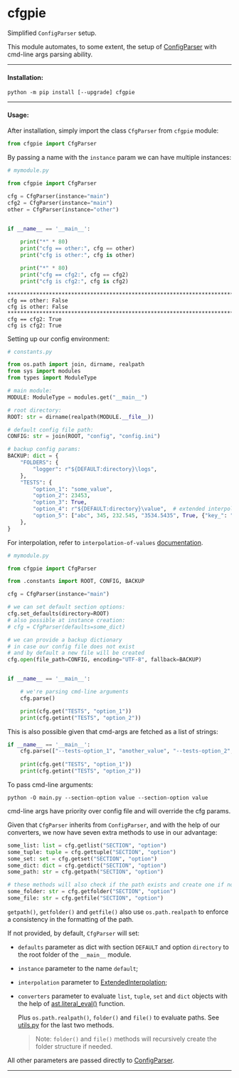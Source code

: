 # cfgpie

Simplified `ConfigParser` setup.

This module automates, to some extent, the setup of [ConfigParser](https://docs.python.org/3.7/library/configparser.html)
with cmd-line args parsing ability.

---

#### Installation:

```commandline
python -m pip install [--upgrade] cfgpie
```

---

#### Usage:

After installation, simply import the class `CfgParser` from `cfgpie` module:
```python
from cfgpie import CfgParser
```

By passing a name with the `instance` param we can have multiple instances:
```python
# mymodule.py

from cfgpie import CfgParser

cfg = CfgParser(instance="main")
cfg2 = CfgParser(instance="main")
other = CfgParser(instance="other")


if __name__ == '__main__':
    
    print("*" * 80)
    print("cfg == other:", cfg == other)
    print("cfg is other:", cfg is other)

    print("*" * 80)
    print("cfg == cfg2:", cfg == cfg2)
    print("cfg is cfg2:", cfg is cfg2)
```

```
********************************************************************************
cfg == other: False
cfg is other: False
********************************************************************************
cfg == cfg2: True
cfg is cfg2: True
```

Setting up our config environment:

```python
# constants.py

from os.path import join, dirname, realpath
from sys import modules
from types import ModuleType

# main module:
MODULE: ModuleType = modules.get("__main__")

# root directory:
ROOT: str = dirname(realpath(MODULE.__file__))

# default config file path:
CONFIG: str = join(ROOT, "config", "config.ini")

# backup config params:
BACKUP: dict = {
    "FOLDERS": {
        "logger": r"${DEFAULT:directory}\logs",
    },
    "TESTS": {
        "option_1": "some_value",
        "option_2": 23453,
        "option_3": True,
        "option_4": r"${DEFAULT:directory}\value",  # extended interpolation
        "option_5": ["abc", 345, 232.545, "3534.5435", True, {"key_": "value_"}, False],
    },
}
```

For interpolation, refer to `interpolation-of-values`
[documentation](https://docs.python.org/3.7/library/configparser.html#interpolation-of-values).

```python
# mymodule.py

from cfgpie import CfgParser

from .constants import ROOT, CONFIG, BACKUP

cfg = CfgParser(instance="main")

# we can set default section options:
cfg.set_defaults(directory=ROOT)
# also possible at instance creation:
# cfg = CfgParser(defaults=some_dict)

# we can provide a backup dictionary
# in case our config file does not exist
# and by default a new file will be created
cfg.open(file_path=CONFIG, encoding="UTF-8", fallback=BACKUP)


if __name__ == '__main__':

    # we're parsing cmd-line arguments
    cfg.parse()

    print(cfg.get("TESTS", "option_1"))
    print(cfg.getint("TESTS", "option_2"))
```

This is also possible given that cmd-args are fetched as a list of strings:

```python
if __name__ == '__main__':
    cfg.parse(["--tests-option_1", "another_value", "--tests-option_2", "6543"])
    
    print(cfg.get("TESTS", "option_1"))
    print(cfg.getint("TESTS", "option_2"))
```

To pass cmd-line arguments:

```commandline
python -O main.py --section-option value --section-option value
```
cmd-line args have priority over config file and will override the cfg params.

Given that `CfgParser` inherits from `ConfigParser`, and with the help of our
converters, we now have seven extra methods to use in our advantage:

```python
some_list: list = cfg.getlist("SECTION", "option")
some_tuple: tuple = cfg.gettuple("SECTION", "option")
some_set: set = cfg.getset("SECTION", "option")
some_dict: dict = cfg.getdict("SECTION", "option")
some_path: str = cfg.getpath("SECTION", "option")

# these methods will also check if the path exists and create one if not. 
some_folder: str = cfg.getfolder("SECTION", "option")
some_file: str = cfg.getfile("SECTION", "option")
```

`getpath()`, `getfolder()` and `getfile()` also use `os.path.realpath`
to enforce a consistency in the formatting of the path.

If not provided, by default, `CfgParser` will set:

* `defaults` parameter as dict with section `DEFAULT` and option `directory` to the root folder of the `__main__` module.

* `instance` parameter to the name `default`;

* `interpolation` parameter to [ExtendedInterpolation](https://docs.python.org/3.7/library/configparser.html#configparser.ExtendedInterpolation);

* `converters` parameter to evaluate `list`, `tuple`, `set` and `dict` objects with the help of
    [ast.literal_eval()](https://docs.python.org/3.7/library/ast.html#ast.literal_eval) function.

    Plus `os.path.realpath()`, `folder()` and `file()` to evaluate paths.
    See [utils.py](src/cfgpie/utils.py) for the last two methods.
    > Note: `folder()` and `file()` methods will recursively create the folder structure if needed.

All other parameters are passed directly to
[ConfigParser](https://docs.python.org/3.7/library/configparser.html).

---
